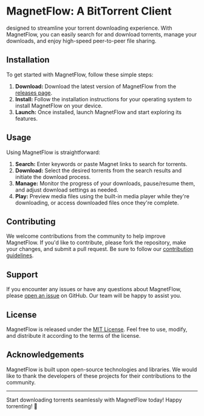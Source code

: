 # MagnetFlow: A BitTorrent Client

designed to streamline your torrent downloading experience. With MagnetFlow, you can easily search for and download torrents, manage your downloads, and enjoy high-speed peer-to-peer file sharing.

## Installation

To get started with MagnetFlow, follow these simple steps:

1. **Download:** Download the latest version of MagnetFlow from the [releases page](https://github.com/yourusername/MagnetFlow/releases).
2. **Install:** Follow the installation instructions for your operating system to install MagnetFlow on your device.
3. **Launch:** Once installed, launch MagnetFlow and start exploring its features.

## Usage

Using MagnetFlow is straightforward:

1. **Search:** Enter keywords or paste Magnet links to search for torrents.
2. **Download:** Select the desired torrents from the search results and initiate the download process.
3. **Manage:** Monitor the progress of your downloads, pause/resume them, and adjust download settings as needed.
4. **Play:** Preview media files using the built-in media player while they're downloading, or access downloaded files once they're complete.

## Contributing

We welcome contributions from the community to help improve MagnetFlow. If you'd like to contribute, please fork the repository, make your changes, and submit a pull request. Be sure to follow our [contribution guidelines](CONTRIBUTING.md).

## Support

If you encounter any issues or have any questions about MagnetFlow, please [open an issue](https://github.com/yourusername/MagnetFlow/issues) on GitHub. Our team will be happy to assist you.

## License

MagnetFlow is released under the [MIT License](LICENSE). Feel free to use, modify, and distribute it according to the terms of the license.

## Acknowledgements

MagnetFlow is built upon open-source technologies and libraries. We would like to thank the developers of these projects for their contributions to the community.

---

Start downloading torrents seamlessly with MagnetFlow today! Happy torrenting! 🚀
